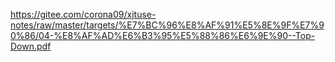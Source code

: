 https://gitee.com/corona09/xjtuse-notes/raw/master/targets/%E7%BC%96%E8%AF%91%E5%8E%9F%E7%90%86/04-%E8%AF%AD%E6%B3%95%E5%88%86%E6%9E%90--Top-Down.pdf
